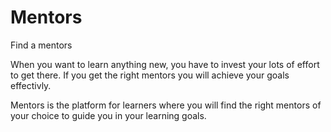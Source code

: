 # Mentors

Find a mentors

When you want to learn anything new, you have to invest your lots of effort to get there. If you get the right mentors you will achieve your goals effectivly.

Mentors is the platform for learners where you will find the right mentors of your choice to guide you in your learning goals.
